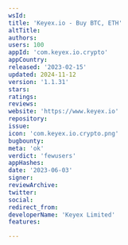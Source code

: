 ```yaml
---
wsId: 
title: 'Keyex.io - Buy BTC, ETH'
altTitle: 
authors: 
users: 100
appId: 'com.keyex.io.crypto'
appCountry: 
released: '2023-02-15'
updated: 2024-11-12
version: '1.1.31'
stars: 
ratings: 
reviews: 
website: 'https://www.keyex.io'
repository: 
issue: 
icon: 'com.keyex.io.crypto.png'
bugbounty: 
meta: 'ok'
verdict: 'fewusers'
appHashes: 
date: '2023-06-03'
signer: 
reviewArchive: 
twitter: 
social: 
redirect_from: 
developerName: 'Keyex Limited'
features: 

---
```


